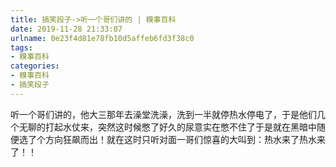 ```yaml
---
title: 搞笑段子->听一个哥们讲的 | 糗事百科
date: 2019-11-28 21:33:07
urlname: 0e23f4d81e78fb10d5affeb6fd3f38c0
tags: 
- 糗事百科
categories:
- 糗事百科
- 搞笑段子
---
```

听一个哥们讲的，他大三那年去澡堂洗澡，洗到一半就停热水停电了，于是他们几个无聊的打起水仗来，突然这时候憋了好久的尿意实在憋不住了于是就在黑暗中随便选了个方向狂飙而出！就在这时只听对面一哥们惊喜的大叫到：热水来了热水来了！！



